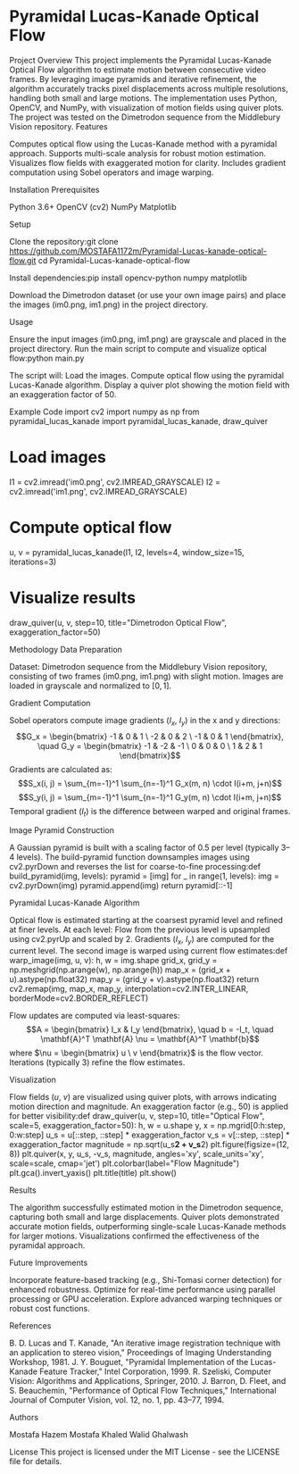 # Pyramidal Lucas-Kanade Optical Flow
Project Overview
This project implements the Pyramidal Lucas-Kanade Optical Flow algorithm to estimate motion between consecutive video frames. By leveraging image pyramids and iterative refinement, the algorithm accurately tracks pixel displacements across multiple resolutions, handling both small and large motions. The implementation uses Python, OpenCV, and NumPy, with visualization of motion fields using quiver plots. The project was tested on the Dimetrodon sequence from the Middlebury Vision repository.
Features

Computes optical flow using the Lucas-Kanade method with a pyramidal approach.
Supports multi-scale analysis for robust motion estimation.
Visualizes flow fields with exaggerated motion for clarity.
Includes gradient computation using Sobel operators and image warping.

Installation
Prerequisites

Python 3.6+
OpenCV (cv2)
NumPy
Matplotlib

Setup

Clone the repository:git clone https://github.com/MOSTAFA1172m/Pyramidal-Lucas-kanade-optical-flow.git
cd Pyramidal-Lucas-kanade-optical-flow


Install dependencies:pip install opencv-python numpy matplotlib


Download the Dimetrodon dataset (or use your own image pairs) and place the images (im0.png, im1.png) in the project directory.

Usage

Ensure the input images (im0.png, im1.png) are grayscale and placed in the project directory.
Run the main script to compute and visualize optical flow:python main.py


The script will:
Load the images.
Compute optical flow using the pyramidal Lucas-Kanade algorithm.
Display a quiver plot showing the motion field with an exaggeration factor of 50.



Example Code
import cv2
import numpy as np
from pyramidal_lucas_kanade import pyramidal_lucas_kanade, draw_quiver

# Load images
I1 = cv2.imread('im0.png', cv2.IMREAD_GRAYSCALE)
I2 = cv2.imread('im1.png', cv2.IMREAD_GRAYSCALE)

# Compute optical flow
u, v = pyramidal_lucas_kanade(I1, I2, levels=4, window_size=15, iterations=3)

# Visualize results
draw_quiver(u, v, step=10, title="Dimetrodon Optical Flow", exaggeration_factor=50)

Methodology
Data Preparation

Dataset: Dimetrodon sequence from the Middlebury Vision repository, consisting of two frames (im0.png, im1.png) with slight motion.
Images are loaded in grayscale and normalized to $[0, 1]$.

Gradient Computation

Sobel operators compute image gradients ($I_x$, $I_y$) in the x and y directions:$$G_x = \begin{bmatrix} -1 & 0 & 1 \ -2 & 0 & 2 \ -1 & 0 & 1 \end{bmatrix}, \quad G_y = \begin{bmatrix} -1 & -2 & -1 \ 0 & 0 & 0 \ 1 & 2 & 1 \end{bmatrix}$$
Gradients are calculated as:$$S_x(i, j) = \sum_{m=-1}^1 \sum_{n=-1}^1 G_x(m, n) \cdot I(i+m, j+n)$$$$S_y(i, j) = \sum_{m=-1}^1 \sum_{n=-1}^1 G_y(m, n) \cdot I(i+m, j+n)$$
Temporal gradient ($I_t$) is the difference between warped and original frames.

Image Pyramid Construction

A Gaussian pyramid is built with a scaling factor of 0.5 per level (typically 3–4 levels).
The build-pyramid function downsamples images using cv2.pyrDown and reverses the list for coarse-to-fine processing:def build_pyramid(img, levels):
    pyramid = [img]
    for _ in range(1, levels):
        img = cv2.pyrDown(img)
        pyramid.append(img)
    return pyramid[::-1]



Pyramidal Lucas-Kanade Algorithm

Optical flow is estimated starting at the coarsest pyramid level and refined at finer levels.
At each level:
Flow from the previous level is upsampled using cv2.pyrUp and scaled by 2.
Gradients ($I_x$, $I_y$) are computed for the current level.
The second image is warped using current flow estimates:def warp_image(img, u, v):
    h, w = img.shape
    grid_x, grid_y = np.meshgrid(np.arange(w), np.arange(h))
    map_x = (grid_x + u).astype(np.float32)
    map_y = (grid_y + v).astype(np.float32)
    return cv2.remap(img, map_x, map_y, interpolation=cv2.INTER_LINEAR, borderMode=cv2.BORDER_REFLECT)


Flow updates are computed via least-squares:$$A = \begin{bmatrix} I_x & I_y \end{bmatrix}, \quad b = -I_t, \quad \mathbf{A}^T \mathbf{A} \nu = \mathbf{A}^T \mathbf{b}$$where $\nu = \begin{bmatrix} u \ v \end{bmatrix}$ is the flow vector.
Iterations (typically 3) refine the flow estimates.



Visualization

Flow fields ($u$, $v$) are visualized using quiver plots, with arrows indicating motion direction and magnitude.
An exaggeration factor (e.g., 50) is applied for better visibility:def draw_quiver(u, v, step=10, title="Optical Flow", scale=5, exaggeration_factor=50):
    h, w = u.shape
    y, x = np.mgrid[0:h:step, 0:w:step]
    u_s = u[::step, ::step] * exaggeration_factor
    v_s = v[::step, ::step] * exaggeration_factor
    magnitude = np.sqrt(u_s**2 + v_s**2)
    plt.figure(figsize=(12, 8))
    plt.quiver(x, y, u_s, -v_s, magnitude, angles='xy', scale_units='xy', scale=scale, cmap='jet')
    plt.colorbar(label="Flow Magnitude")
    plt.gca().invert_yaxis()
    plt.title(title)
    plt.show()



Results

The algorithm successfully estimated motion in the Dimetrodon sequence, capturing both small and large displacements.
Quiver plots demonstrated accurate motion fields, outperforming single-scale Lucas-Kanade methods for larger motions.
Visualizations confirmed the effectiveness of the pyramidal approach.

Future Improvements

Incorporate feature-based tracking (e.g., Shi-Tomasi corner detection) for enhanced robustness.
Optimize for real-time performance using parallel processing or GPU acceleration.
Explore advanced warping techniques or robust cost functions.

References

B. D. Lucas and T. Kanade, "An iterative image registration technique with an application to stereo vision," Proceedings of Imaging Understanding Workshop, 1981.
J. Y. Bouguet, "Pyramidal Implementation of the Lucas-Kanade Feature Tracker," Intel Corporation, 1999.
R. Szeliski, Computer Vision: Algorithms and Applications, Springer, 2010.
J. Barron, D. Fleet, and S. Beauchemin, "Performance of Optical Flow Techniques," International Journal of Computer Vision, vol. 12, no. 1, pp. 43–77, 1994.

Authors

Mostafa Hazem Mostafa
Khaled Walid Ghalwash

License
This project is licensed under the MIT License - see the LICENSE file for details.

